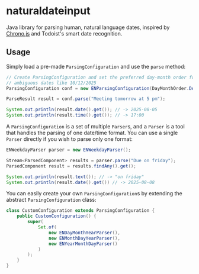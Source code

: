 # naturaldateinput

Java library for parsing human, natural language dates, inspired by
[Chrono.js](https://github.com/wanasit/chrono/) and Todoist's smart date recognition.

## Usage

Simply load a pre-made `ParsingConfiguration` and use the `parse` method:

```java
// Create ParsingConfiguration and set the preferred day-month order for parsing
// ambiguous dates like 10/12/2025
ParsingConfiguration conf = new ENParsingConfiguration(DayMonthOrder.DAY_MONTH);

ParseResult result = conf.parse("Meeting tomorrow at 5 pm");

System.out.println(result.date().get()); // -> 2025-08-05
System.out.println(result.time().get()); // -> 17:00
```

A `ParsingConfiguration` is a set of multiple `Parser`s, and a `Parser` is a tool
that handles the parsing of one date/time format. You can use a single `Parser`
directly if you wish to parse only one format:

```java
ENWeekdayParser parser = new ENWeekdayParser();

Stream<ParsedComponent> results = parser.parse("Due on friday");
ParsedComponent result = results.findAny().get();

System.out.println(result.text()); // -> "on friday"
System.out.println(result.date().get()) // -> 2025-08-08
```

You can easily create your own `ParsingConfiguration`s by extending the abstract
`ParsingConfiguration` class:

```java
class CustomConfiguration extends ParsingConfiguration {
    public CustomConfiguration() {
        super(
            Set.of(
                new ENDayMonthYearParser(),
                new ENMonthDayYearParser(),
                new ENYearMonthDayParser()
            )
        );
    }
}
```
